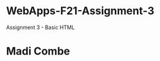 # WebApps-F21-Assignment-3
Assignment 3 - Basic HTML
<!DOCTYPE html>
<html>
<head>
<title>Lab / Assignment 3</title>
</head>
<body>
<h1>Madi Combe</h1>
</body>
</html>